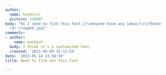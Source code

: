 ```yaml
---
author:
  name: hanbrist
  picture: 126607
body: "Hi I need to find this font,\r\nAnyone have any ideas?\r\nThanks:-)[img:sites/default/files/old-images/_MG_3443_5520.4
  (4) cropped.jpg]"
comments:
- author:
    name: marbach
  body: I think it's a customized font.
  created: '2013-06-09 15:13:54'
date: '2013-05-14 23:56:59'
title: Need to find out this font

---
```

